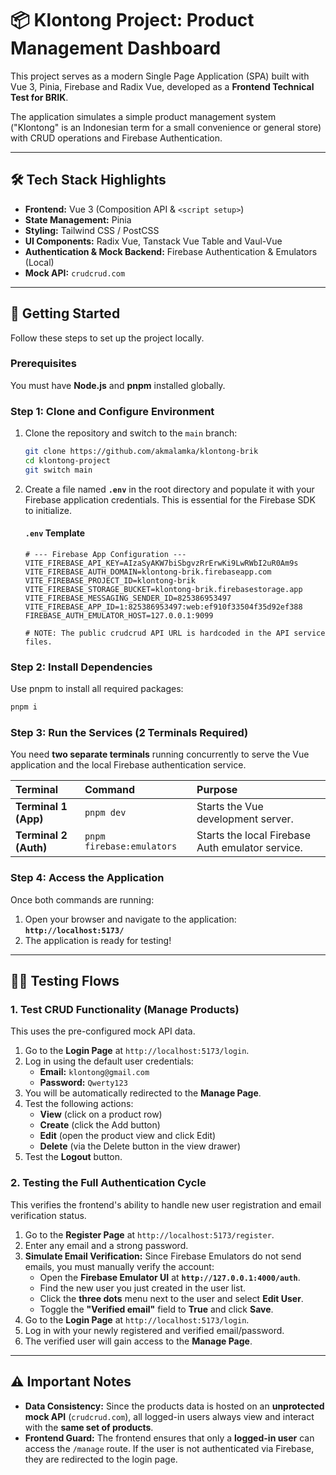 # 📦 Klontong Project: Product Management Dashboard

This project serves as a modern Single Page Application (SPA) built with Vue 3, Pinia, Firebase and Radix Vue, developed as a **Frontend Technical Test for BRIK**.

The application simulates a simple product management system ("Klontong" is an Indonesian term for a small convenience or general store) with CRUD operations and Firebase Authentication.

***

## 🛠️ Tech Stack Highlights

* **Frontend:** Vue 3 (Composition API & `<script setup>`)
* **State Management:** Pinia
* **Styling:** Tailwind CSS / PostCSS
* **UI Components:** Radix Vue, Tanstack Vue Table and Vaul-Vue
* **Authentication & Mock Backend:** Firebase Authentication & Emulators (Local)
* **Mock API:** `crudcrud.com`

***

## 🚀 Getting Started

Follow these steps to set up the project locally.

### Prerequisites

You must have **Node.js** and **pnpm** installed globally.

### Step 1: Clone and Configure Environment

1.  Clone the repository and switch to the `main` branch:

    ```bash
    git clone https://github.com/akmalamka/klontong-brik
    cd klontong-project
    git switch main
    ```

2.  Create a file named **`.env`** in the root directory and populate it with your Firebase application credentials. This is essential for the Firebase SDK to initialize.

    #### **`.env` Template**

    ```env
    # --- Firebase App Configuration ---
    VITE_FIREBASE_API_KEY=AIzaSyAKW7biSbgvzRrErwKi9LwRWbI2uR0Am9s
    VITE_FIREBASE_AUTH_DOMAIN=klontong-brik.firebaseapp.com
    VITE_FIREBASE_PROJECT_ID=klontong-brik
    VITE_FIREBASE_STORAGE_BUCKET=klontong-brik.firebasestorage.app
    VITE_FIREBASE_MESSAGING_SENDER_ID=825386953497
    VITE_FIREBASE_APP_ID=1:825386953497:web:ef910f33504f35d92ef388
    FIREBASE_AUTH_EMULATOR_HOST=127.0.0.1:9099

    # NOTE: The public crudcrud API URL is hardcoded in the API service files.
    ```

### Step 2: Install Dependencies

Use pnpm to install all required packages:

```bash
pnpm i
```

### Step 3: Run the Services (2 Terminals Required)

You need **two separate terminals** running concurrently to serve the Vue application and the local Firebase authentication service.

| Terminal | Command | Purpose |
| :--- | :--- | :--- |
| **Terminal 1 (App)** | `pnpm dev` | Starts the Vue development server. |
| **Terminal 2 (Auth)** | `pnpm firebase:emulators` | Starts the local Firebase Auth emulator service. |

### Step 4: Access the Application

Once both commands are running:

1.  Open your browser and navigate to the application: **`http://localhost:5173/`**
2.  The application is ready for testing!

***

## 👨‍💻 Testing Flows

### 1. Test CRUD Functionality (Manage Products)

This uses the pre-configured mock API data.

1.  Go to the **Login Page** at `http://localhost:5173/login`.
2.  Log in using the default user credentials:
    * **Email:** `klontong@gmail.com`
    * **Password:** `Qwerty123`
3.  You will be automatically redirected to the **Manage Page**.
4.  Test the following actions:
    * **View** (click on a product row)
    * **Create** (click the Add button)
    * **Edit** (open the product view and click Edit)
    * **Delete** (via the Delete button in the view drawer)
5.  Test the **Logout** button.

### 2. Testing the Full Authentication Cycle

This verifies the frontend's ability to handle new user registration and email verification status.

1.  Go to the **Register Page** at `http://localhost:5173/register`.
2.  Enter any email and a strong password.
3.  **Simulate Email Verification:** Since Firebase Emulators do not send emails, you must manually verify the account:
    * Open the **Firebase Emulator UI** at **`http://127.0.0.1:4000/auth`**.
    * Find the new user you just created in the user list.
    * Click the **three dots** menu next to the user and select **Edit User**.
    * Toggle the **"Verified email"** field to **True** and click **Save**.
4.  Go to the **Login Page** at `http://localhost:5173/login`.
5.  Log in with your newly registered and verified email/password.
6.  The verified user will gain access to the **Manage Page**.

***

## ⚠️ Important Notes

* **Data Consistency:** Since the products data is hosted on an **unprotected mock API** (`crudcrud.com`), all logged-in users always view and interact with the **same set of products**.
* **Frontend Guard:** The frontend ensures that only a **logged-in user** can access the `/manage` route. If the user is not authenticated via Firebase, they are redirected to the login page.

